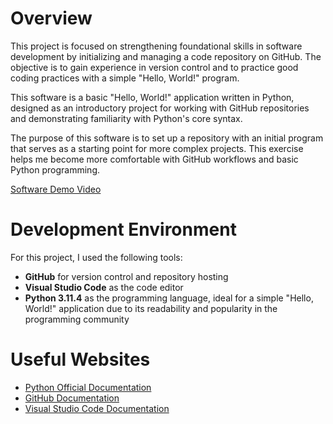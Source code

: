 # Overview

This project is focused on strengthening foundational skills in software development by initializing and managing a code repository on GitHub. The objective is to gain experience in version control and to practice good coding practices with a simple "Hello, World!" program.

This software is a basic "Hello, World!" application written in Python, designed as an introductory project for working with GitHub repositories and demonstrating familiarity with Python's core syntax.

The purpose of this software is to set up a repository with an initial program that serves as a starting point for more complex projects. This exercise helps me become more comfortable with GitHub workflows and basic Python programming.

[Software Demo Video](http://youtube.link.goes.here)

# Development Environment

For this project, I used the following tools:
- **GitHub** for version control and repository hosting
- **Visual Studio Code** as the code editor
- **Python 3.11.4** as the programming language, ideal for a simple "Hello, World!" application due to its readability and popularity in the programming community


# Useful Websites

* [Python Official Documentation](https://docs.python.org/3/)
* [GitHub Documentation](https://docs.github.com/en)
* [Visual Studio Code Documentation](https://code.visualstudio.com/docs)